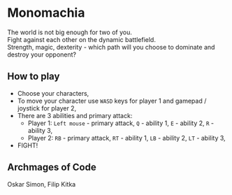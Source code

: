 # Monomachia
The world is not big enough for two of you. </br>
Fight against each other on the dynamic battlefield. </br>
Strength, magic, dexterity - which path will you choose to dominate and destroy your opponent?
## How to play
- Choose your characters,
- To move your character use `WASD` keys for player 1 and gamepad / joystick for player 2,
- There are 3 abilities and primary attack:
  - Player 1: `Left mouse` - primary attack, `Q` - ability 1, `E` - ability 2, `R` - ability 3,
  - Player 2: `RB` - primary attack, `RT` - ability 1, `LB` - ability 2, `LT` - ability 3,
- FIGHT!

## Archmages of Code
Oskar Simon, Filip Kitka
